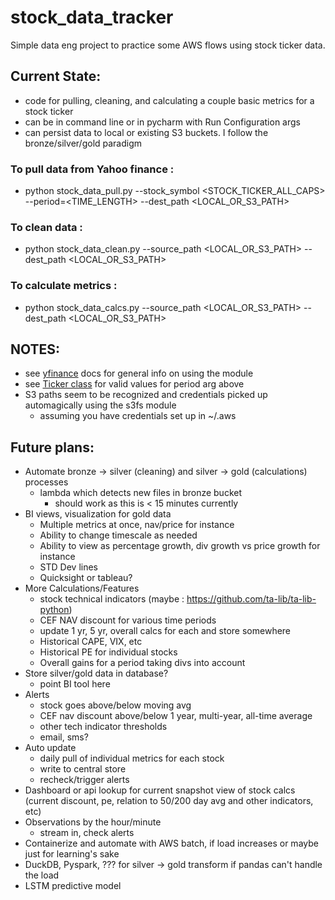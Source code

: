 # stock_data_tracker
Simple data eng project to practice some AWS flows using stock ticker data.

## Current State:
- code for pulling, cleaning, and calculating a couple basic metrics for a stock ticker
- can be in command line or in pycharm with Run Configuration args
- can persist data to local or existing S3 buckets. I follow the bronze/silver/gold paradigm 

### To pull data from Yahoo finance :
- python stock_data_pull.py --stock_symbol <STOCK_TICKER_ALL_CAPS> --period=<TIME_LENGTH> --dest_path <LOCAL_OR_S3_PATH>
### To clean data :
- python stock_data_clean.py --source_path <LOCAL_OR_S3_PATH> --dest_path <LOCAL_OR_S3_PATH>
### To calculate metrics :
- python stock_data_calcs.py --source_path <LOCAL_OR_S3_PATH> --dest_path <LOCAL_OR_S3_PATH>

## NOTES:
- see [yfinance](https://github.com/ranaroussi/yfinance) docs for general info on using the module
- see [Ticker class](https://github.com/ranaroussi/yfinance/wiki/Ticker#interface) for valid values for period arg above
- S3 paths seem to be recognized and credentials picked up automagically using the s3fs module
  - assuming you have credentials set up in ~/.aws

## Future plans:
- Automate bronze -> silver (cleaning) and silver -> gold (calculations) processes
    - lambda which detects new files in bronze bucket
      - should work as this is < 15 minutes currently
- BI views, visualization for gold data
    - Multiple metrics at once, nav/price for instance
    - Ability to change timescale as needed
    - Ability to view as percentage growth, div growth vs price growth for instance
    - STD Dev lines
    - Quicksight or tableau?
- More Calculations/Features
    - stock technical indicators (maybe : https://github.com/ta-lib/ta-lib-python)
    - CEF NAV discount for various time periods
    - update 1 yr, 5 yr, overall calcs for each and store somewhere
    - Historical CAPE, VIX, etc
    - Historical PE for individual stocks
    - Overall gains for a period taking divs into account
- Store silver/gold data in database?
    - point BI tool here
- Alerts
    - stock goes above/below moving avg
    - CEF nav discount above/below 1 year, multi-year, all-time average 
    - other tech indicator thresholds
    - email, sms?
- Auto update
    - daily pull of individual metrics for each stock
    - write to central store
    - recheck/trigger alerts
- Dashboard or api lookup for current snapshot view of stock calcs
    (current discount, pe, relation to 50/200 day avg and other indicators, etc)
- Observations by the hour/minute
  - stream in, check alerts
- Containerize and automate with AWS batch, if load increases or maybe just for learning's sake
- DuckDB, Pyspark, ??? for silver -> gold transform if pandas can't handle the load
- LSTM predictive model